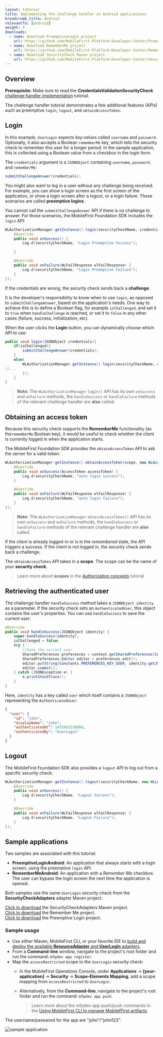 ```yaml
---
layout: tutorial
title: Implementing the challenge handler in Android applications
breadcrumb_title: Android
relevantTo: [android]
weight: 4
downloads:
  - name: Download PreemptiveLogin project
    url: https://github.com/MobileFirst-Platform-Developer-Center/PreemptiveLoginAndroid/tree/release80
  - name: Download RememberMe project
    url: https://github.com/MobileFirst-Platform-Developer-Center/RememberMeAndroid/tree/release80
  - name: Download SecurityCheck Maven project
    url: https://github.com/MobileFirst-Platform-Developer-Center/SecurityCheckAdapters/tree/release80
---
```

## Overview
**Prerequisite:** Make sure to read the **CredentialsValidationSecurityCheck** [challenge handler implementation](../../credentials-validation/android) tutorial.

The challenge handler tutorial demonstrates a few additional features (APIs) such as preemptive `login`, `logout`, and `obtainAccessToken`.

## Login
In this example, `UserLogin` expects *key:value*s called `username` and `password`. Optionally, it also accepts a Boolean `rememberMe` key, which tells the security check to remember this user for a longer period. In the sample application, this is collected using a
Boolean value from a checkbox in the login form.

The `credentials` argument is a `JSONObject` containing `username`, `password`, and `rememberMe`:

```java
submitChallengeAnswer(credentials);
```

You might also want to log in a user without any challenge being received. For example, you can show a login screen as the first screen of the application, or show a login screen after a logout, or a login failure. Those scenarios are called **preemptive logins**.

You cannot call the `submitChallengeAnswer` API if there is no challenge to answer. For those scenarios, the MobileFirst Foundation SDK includes the `login` API:

```java
WLAuthorizationManager.getInstance().login(securityCheckName, credentials, new WLLoginResponseListener() {
    @Override
    public void onSuccess() {
        Log.d(securityCheckName, "Login Preemptive Success");

    }

    @Override
    public void onFailure(WLFailResponse wlFailResponse) {
        Log.d(securityCheckName, "Login Preemptive Failure");
    }
});
```

If the credentials are wrong, the security check sends back a **challenge**.

It is the developer's responsibility to know when to use `login`, as opposed to `submitChallengeAnswer`, based on the application's needs. One way to achieve this is to define a Boolean flag, for example `isChallenged`, and set it to `true` when `handleChallenge` is reached, or set it to `false` in any other cases (failure, success, initialization, etc).

When the user clicks the **Login** button, you can dynamically choose which API to use:

```java
public void login(JSONObject credentials){
    if(isChallenged){
        submitChallengeAnswer(credentials);
    }
    else{
        WLAuthorizationManager.getInstance().login(securityCheckName, credentials, new WLLoginResponseListener() {
//...
        });
    }
}
```

> **Note:**
>The `WLAuthorizationManager` `login()` API has its own `onSuccess` and `onFailure` methods, the `handleSuccess` or `handleFailure` methods of the relevant challenge handler are **also** called.

## Obtaining an access token
Because this security check supports the **RememberMe** functionality (as the`rememberMe` Boolean key), it would be useful to check whether the client is currently logged in when the application starts.

The MobileFirst Foundation SDK provides the `obtainAccessToken` API to ask the server for a valid token:

```java
WLAuthorizationManager.getInstance().obtainAccessToken(scope, new WLAccessTokenListener() {
    @Override
    public void onSuccess(AccessToken accessToken) {
        Log.d(securityCheckName, "auto login success");
    }

    @Override
    public void onFailure(WLFailResponse wlFailResponse) {
        Log.d(securityCheckName, "auto login failure");
    }
});
```

> **Note:**
> The `WLAuthorizationManager` `obtainAccessToken()` API has its own `onSuccess` and `onFailure` methods, the `handleSuccess` or `handleFailure` methods of the relevant challenge handler are **also** called.

If the client is already logged-in or is in the *remembered* state, the API triggers a success. If the client is not logged in, the security check sends back a challenge.

The `obtainAccessToken` API takes in a **scope**. The scope can be the name of your **security check**.

> Learn more about **scopes** in the [Authorization concepts](../../authorization-concepts) tutorial

## Retrieving the authenticated user
The challenge handler `handleSuccess` method takes a `JSONObject identity` as a parameter.
If the security check sets an `AuthenticatedUser`, this object contains the user's properties. You can use `handleSuccess` to save the current user:

```java
@Override
public void handleSuccess(JSONObject identity) {
    super.handleSuccess(identity);
    isChallenged = false;
    try {
        //Save the current user
        SharedPreferences preferences = context.getSharedPreferences(Constants.PREFERENCES_FILE, Context.MODE_PRIVATE);
        SharedPreferences.Editor editor = preferences.edit();
        editor.putString(Constants.PREFERENCES_KEY_USER, identity.getJSONObject("user").toString());
        editor.commit();
    } catch (JSONException e) {
        e.printStackTrace();
    }
}
```

Here, `identity` has a key called `user` which itself contains a `JSONObject` representing the `AuthenticatedUser`:

```json
{
  "user": {
    "id": "john",
    "displayName": "john",
    "authenticatedAt": 1455803338008,
    "authenticatedBy": "UserLogin"
  }
}
```

## Logout
The MobileFirst Foundation SDK also provides a `logout` API to log out from a specific security check:

```java
WLAuthorizationManager.getInstance().logout(securityCheckName, new WLLogoutResponseListener() {
    @Override
    public void onSuccess() {
        Log.d(securityCheckName, "Logout Success");
    }

    @Override
    public void onFailure(WLFailResponse wlFailResponse) {
        Log.d(securityCheckName, "Logout Failure");
    }
});
```

## Sample applications
Two samples are associated with this tutorial:

- **PreemptiveLoginAndroid**: An application that always starts with a login screen, using the preemptive `login` API.
- **RememberMeAndroid**: An application with a *Remember Me* checkbox. The user can bypass the login screen the next time the application is opened.

Both samples use the same `UserLogin` security check from the **SecurityCheckAdapters** adapter Maven project.

[Click to download](https://github.com/MobileFirst-Platform-Developer-Center/SecurityCheckAdapters/tree/release80) the SecurityCheckAdapters Maven project.  
[Click to download](https://github.com/MobileFirst-Platform-Developer-Center/RememberMeAndroid/tree/release80) the Remember Me project.  
[Click to download](https://github.com/MobileFirst-Platform-Developer-Center/PreemptiveLoginAndroid/tree/release80) the Preemptive Login project.

### Sample usage

* Use either Maven, MobileFirst CLI, or your favorite IDE to [build and deploy the available **ResourceAdapter** and **UserLogin** adapters](../../../adapters/creating-adapters/).
* From a **Command-line** window, navigate to the project's root folder and run the command: `mfpdev app register`.
* Map the `accessRestricted` scope to the `UserLogin` security check:
    * In the MobileFirst Operations Console, under **Applications** → **[your-application]** → **Security** → **Scope-Elements Mapping**, add a scope mapping from `accessRestricted` to `UserLogin`.
    * Alternatively, from the **Command-line**, navigate to the project's root folder and run the command: `mfpdev app push`.  

        > Learn more about the mfpdev app push/push commands in the [Using MobileFirst CLI to manage MobilefFirst artifacts](../../../using-the-mfpf-sdk/using-mobilefirst-cli-to-manage-mobilefirst-artifacts).

The username/password for the app are "john"/"john123".

![sample application](sample-application.png)
